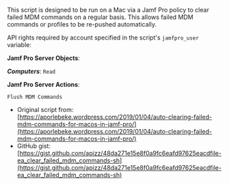 This script is designed to be run on a Mac via a Jamf Pro policy to clear failed MDM commands on a regular basis. This allows failed MDM commands or profiles to be re-pushed automatically.

API rights required by account specified in the script's `jamfpro_user` variable:

**Jamf Pro Server Objects**:

***Computers***: `Read`

**Jamf Pro Server Actions**:

`Flush MDM Commands`

* Original script from: [https://aporlebeke.wordpress.com/2019/01/04/auto-clearing-failed-mdm-commands-for-macos-in-jamf-pro/](https://aporlebeke.wordpress.com/2019/01/04/auto-clearing-failed-mdm-commands-for-macos-in-jamf-pro/)
* GitHub gist: [https://gist.github.com/apizz/48da271e15e8f0a9fc6eafd97625eacdfile-ea_clear_failed_mdm_commands-sh](https://gist.github.com/apizz/48da271e15e8f0a9fc6eafd97625eacdfile-ea_clear_failed_mdm_commands-sh)